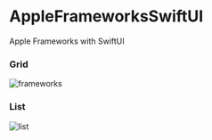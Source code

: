 # AppleFrameworksSwiftUI
Apple Frameworks with SwiftUI

### Grid
![frameworks](https://user-images.githubusercontent.com/15128101/178129601-3b1965db-f407-4d96-9613-ef3e0a8f9e06.gif)

### List 
![list](https://user-images.githubusercontent.com/15128101/178130044-5454c996-1aee-4a5b-90ad-6cf64428a0d2.gif)

